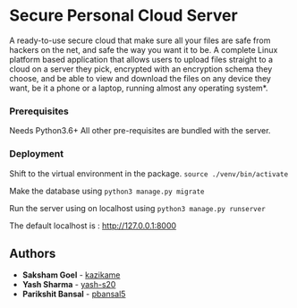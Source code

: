 # Secure Personal Cloud Server
 A ready-to-use secure cloud that make sure all your files are safe from hackers on the net, and safe the way you want it to be.
A complete Linux platform based application that allows users to upload files straight to a cloud on a server they pick, encrypted with an encryption schema they choose, and be able to view and download the files on any device they want, be it a phone or a laptop, running almost any operating system*.

 ### Prerequisites
 Needs Python3.6+
 All other pre-requisites are bundled with the server.
 
 ### Deployment
 Shift to the virtual environment in the package.
 `source ./venv/bin/activate`
 
 Make the database using
 `python3 manage.py migrate`
 
 Run the server using on localhost using
 `python3 manage.py runserver`
 
 The default localhost is : http://127.0.0.1:8000
 
## Authors

* **Saksham Goel** - [kazikame](https://github.com/kazikame)
* **Yash Sharma** - [yash-s20](https://github.com/yash-s20)
* **Parikshit Bansal** - [pbansal5](https://github.com/pbansal5)

